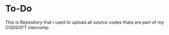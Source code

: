 # To-Do
This is Repository that i used to upload all source codes thata are part of my CODSOFT  internship

